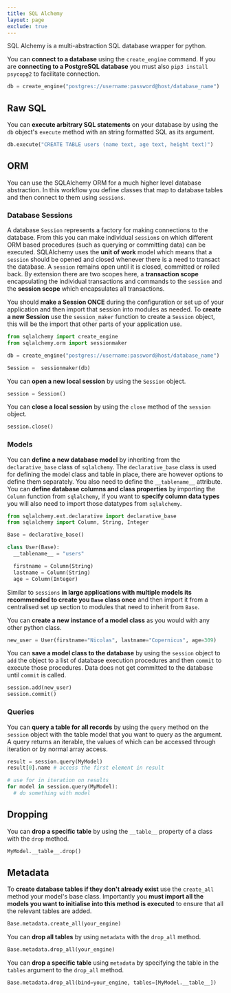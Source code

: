 ```yaml
---
title: SQL Alchemy
layout: page
exclude: true
---
```


SQL Alchemy is a multi-abstraction SQL database wrapper for python.

You can **connect to a database** using the `create_engine` command. If you are **connecting to a PostgreSQL database** you must also `pip3 install psycopg2` to facilitate connection.
```py
db = create_engine("postgres://username:password@host/database_name")
```

## Raw SQL

You can **execute arbitrary SQL statements** on your database by using the `db` object's `execute` method with an string formatted SQL as its argument.
```py
db.execute("CREATE TABLE users (name text, age text, height text)")
```

## ORM

You can use the SQLAlchemy ORM for a much higher level database abstraction. In this workflow you define classes that map to database tables and then connect to them using `sessions`. 

### Database Sessions

A database `Session` represents a factory for making connections to the database. From this you can make individual `session`s on which different ORM based procedures (such as querying or committing data) can be executed. SQLAlchemy uses the **unit of work** model which means that a `session` should be opened and closed whenever there is a need to transact the database. A `session` remains open until it is closed, committed or rolled back. By extension there are two scopes here, a **transaction scope** encapsulating the individual transactions and commands to the `session` and the **session scope** which encapsulates all transactions. 

You should **make a Session ONCE** during the configuration or set up of your application and then import that session into modules as needed. To **create a new Session** use the `session_maker` function to create a `Session` object, this will be the import that other parts of your application use.
```py
from sqlalchemy import create_engine
from sqlalchemy.orm import sessionmaker

db = create_engine("postgres://username:password@host/database_name")

Session =  sessionmaker(db)
```

You can **open a new local session** by using the `Session` object.
```py
session = Session()
```

You can **close a local session** by using the `close` method of the `session` object.
```py
session.close()
```

### Models

You can **define a new database model** by inheriting from the `declarative_base` class of `sqlalchemy`. The `declarative_base` class is used for defining the model class and table in place, there are however options to define them separately. You also need to define the `__tablename__` attribute. You can **define database columns and class properties** by importing the `Column` function from `sqlalchemy`, if you want to **specify column data types** you will also need to import those datatypes from `sqlalchemy`.
```py
from sqlalchemy.ext.declarative import declarative_base
from sqlalchemy import Column, String, Integer

Base = declarative_base()

class User(Base):
  __tablename__ = "users"

  firstname = Column(String)
  lastname = Column(String)
  age = Column(Integer)
```

Similar to `sessions` **in large applications with multiple models its recommended to create you `Base` class once** and then import it from a centralised set up section to modules that need to inherit from `Base`.

You can **create a new instance of a model class** as you would with any other python class.
```py
new_user = User(firstname="Nicolas", lastname="Copernicus", age=309)
```

You can **save a model class to the database** by using the `session` object to `add` the object to a list of database execution procedures and then `commit` to execute those procedures. Data does not get committed to the database until `commit` is called.
```py
session.add(new_user)
session.commit()
```

### Queries

You can **query a table for all records** by using the `query` method on the `session` object with the table model that you want to query as the argument. A query returns an iterable, the values of which can be accessed through iteration or by normal array access.
```py
result = session.query(MyModel)
result[0].name # access the first element in result

# use for in iteration on results
for model in session.query(MyModel):
  # do something with model
```

## Dropping

You can **drop a specific table** by using the `__table__` property of a class with the `drop` method.
```py
MyModel.__table__.drop()
```

## Metadata

To **create database tables if they don't already exist** use the `create_all` method your model's base class. Importantly you **must import all the models you want to initialise into this method is executed** to ensure that all the relevant tables are added.
```py
Base.metadata.create_all(your_engine)
```

You can **drop all tables** by using `metadata` with the `drop_all` method.
```py
Base.metadata.drop_all(your_engine)
```

You can **drop a specific table** using `metadata` by specifying the table in the `tables` argument to the `drop_all` method.
```py
Base.metadata.drop_all(bind=your_engine, tables=[MyModel.__table__])
```


<!--stackedit_data:
eyJoaXN0b3J5IjpbLTE3NTE0MjM5NTksLTkwOTE1MjMzNSwtMT
QwMzEyMDI1MywxNzEyNTM5MjkxLC04NTg3NTE3NDUsLTEzOTU0
MDM0MTUsLTE3ODc5ODc4MTEsLTI3NDg2ODE3NCwxOTMzOTk4ND
Q3LC04MTM3MTc1MTcsLTEwOTQ1MDUyMDgsLTE0MzU0OTkwMzVd
fQ==
-->